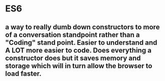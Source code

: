 # ES6

## a way to really dumb down constructors to more of a conversation standpoint rather than a "Coding" stand point. Easier to understand and A LOT more easier to code. Does everything a constructor does but it saves memory and storage which will in turn allow the browser to load faster.